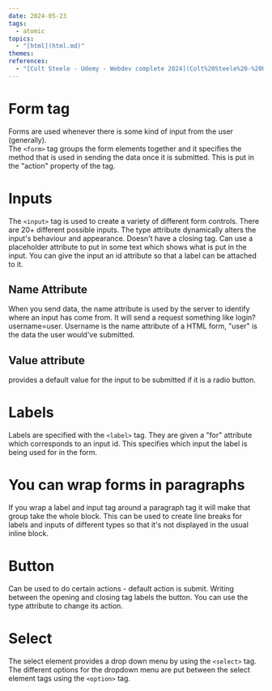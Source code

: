```yaml
---  
date: 2024-05-23  
tags:  
  - atomic  
topics:  
  - "[html](html.md)"  
themes:   
references:  
  - "[Colt Steele - Udemy - Webdev complete 2024](Colt%20Steele%20-%20Udemy%20-%20Webdev%20complete%202024.md)"  
---  
```

# Form tag  
Forms are used whenever there is some kind of input from the user (generally).   
The `<form>` tag groups the form elements together and it specifies the method that is used in sending the data once it is submitted. This is put in the "action" property of the tag.  
# Inputs  
The `<input>` tag is used to create a variety of different form controls. There are 20+ different possible inputs. The type attribute dynamically alters the input's behaviour and appearance. Doesn't have a closing tag. Can use a placeholder attribute to put in some text which shows what is put in the input. You can give the input an id attribute so that a label can be attached to it.  
## Name Attribute  
When you send data, the name attribute is used by the server to identify where an input has come from.  It will send a request something like login?username=user. Username is the name attribute of a HTML form, "user" is the data the user would've submitted.  
## Value attribute  
provides a default value for the input to be submitted if it is a radio button.   
# Labels  
Labels are specified with the `<label>` tag. They are given a "for" attribute which corresponds to an input id. This specifies which input the label is being used for in the form.  
# You can wrap forms in paragraphs  
If you wrap a label and input tag around a paragraph tag it will make that group take the whole block. This can be used to create line breaks for labels and inputs of different types so that it's not displayed in the usual inline block.  
# Button  
Can be used to do certain actions - default action is submit. Writing between the opening and closing tag labels the button. You can use the type attribute to change its action.  
# Select   
The select element provides a drop down menu by using the `<select>` tag. The different options for the dropdown menu are put between the select element tags using the `<option>` tag.   
